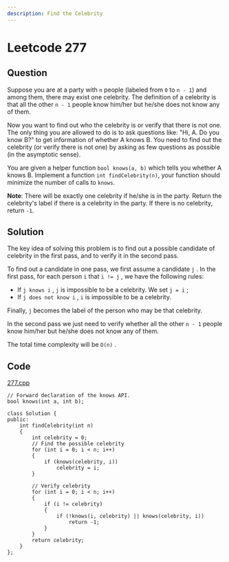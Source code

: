```yaml
---
description: Find the Celebrity
---
```


# Leetcode 277

## Question

Suppose you are at a party with `n` people \(labeled from `0` to `n - 1`\) and among them, there may exist one celebrity. The definition of a celebrity is that all the other `n - 1` people know him/her but he/she does not know any of them.

Now you want to find out who the celebrity is or verify that there is not one. The only thing you are allowed to do is to ask questions like: "Hi, A. Do you know B?" to get information of whether A knows B. You need to find out the celebrity \(or verify there is not one\) by asking as few questions as possible \(in the asymptotic sense\).

You are given a helper function `bool knows(a, b)` which tells you whether A knows B. Implement a function `int findCelebrity(n)`, your function should minimize the number of calls to `knows`.

**Note**: There will be exactly one celebrity if he/she is in the party. Return the celebrity's label if there is a celebrity in the party. If there is no celebrity, return `-1`.



## Solution

The key idea of solving this problem is to find out a possible candidate of celebrity in the first pass, and to verify it in the second pass.

To find out a candidate in one pass, we first assume a candidate `j` . In the first pass, for each person `i` that `i != j` , we have the following rules:

*  If `j knows i` , `j` is impossible to be a celebrity. We set `j = i` ;
* If `j does not know i` , `i` is impossible to be a celebrity.

Finally, `j` becomes the label of the person who may be that celebrity.

In the second pass we just need to verify whether all the other `n - 1` people know him/her but he/she does not know any of them.

The total time complexity will be `O(n)` .



## Code

[277.cpp](https://github.com/Peterbotliang/leetcodeNotes/blob/master/277.cpp)

```text
// Forward declaration of the knows API.
bool knows(int a, int b);

class Solution {
public:
    int findCelebrity(int n) 
    {
        int celebrity = 0;
        // Find the possible celebrity
        for (int i = 0; i < n; i++)
        {
            if (knows(celebrity, i))
                celebrity = i;
        }
        
        // Verify celebrity
        for (int i = 0; i < n; i++)
        {
            if (i != celebrity)
            {
                if (!knows(i, celebrity) || knows(celebrity, i))
                    return -1;
            }
        }
        return celebrity;
    }
};
```

